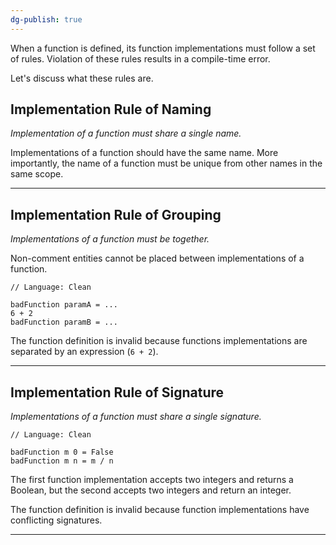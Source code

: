```yaml
---
dg-publish: true
---
```


When a function is defined, its function implementations must follow a set of rules.
Violation of these rules results in a compile-time error.

Let's discuss what these rules are.

## Implementation Rule of Naming

*Implementation of a function must share a single name.*

Implementations of a function should have the same name.
More importantly, the name of a function must be unique from other names in the same scope.

---

## Implementation Rule of Grouping

*Implementations of a function must be together.*

Non-comment entities cannot be placed between implementations of a function.

```Clean
// Language: Clean

badFunction paramA = ...
6 + 2
badFunction paramB = ...
```

The function definition is invalid because functions implementations are separated by an expression (`6 + 2`).

---

## Implementation Rule of Signature

*Implementations of a function must share a single signature.*

```Clean
// Language: Clean

badFunction m 0 = False
badFunction m n = m / n
```

The first function implementation accepts two integers and returns a Boolean, but the second accepts two integers and return an integer.

The function definition is invalid because function implementations have conflicting signatures.

---